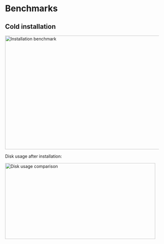 # Benchmarks

## Cold installation

<img width="809" height="373" alt="Installation benchmark" src="/assets/bench.png" />

Disk usage after installation:

<img width="492" height="249" alt="Disk usage comparison" src="/assets/bench-disk.png" />
